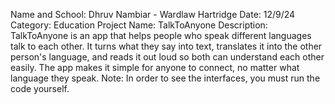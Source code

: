 Name and School: Dhruv Nambiar - Wardlaw Hartridge
Date: 12/9/24
Category: Education
Project Name: TalkToAnyone
Description: TalkToAnyone is an app that helps people who speak different languages talk to each other. It turns what they say into text, translates it into the other person's language, and reads it out loud so both can understand each other easily. The app makes it simple for anyone to connect, no matter what language they speak.
Note: In order to see the interfaces, you must run the code yourself.
